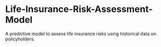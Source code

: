 # Life-Insurance-Risk-Assessment-Model
A predictive model to assess life insurance risks using historical data on policyholders. 
